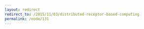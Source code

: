 ```yaml
---
layout: redirect
redirect_to: /2015/11/03/distributed-receptor-based-computing
permalink: /node/131
---
```

